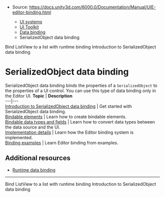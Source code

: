 * Source: https://docs.unity3d.com/6000.0/Documentation/Manual/UIE-editor-binding.html

  * [UI systems](https://docs.unity3d.com/6000.0/Documentation/Manual/UIToolkits.html)
  * [UI Toolkit](https://docs.unity3d.com/6000.0/Documentation/Manual/UIElements.html)
  * [Data binding](https://docs.unity3d.com/6000.0/Documentation/Manual/UIE-data-binding.html)
  * SerializedObject data binding


[](https://docs.unity3d.com/6000.0/Documentation/Manual/UIE-runtime-binding-list-view.html)
Bind ListView to a list with runtime binding
[](https://docs.unity3d.com/6000.0/Documentation/Manual/UIE-Binding.html)
Introduction to SerializedObject data binding
# SerializedObject data binding
SerializedObject data binding binds the properties of a `SerializedObject` to the properties of a UI control. You can use this type of data binding only in the Editor UI.
**Topic** | **Description**  
---|---  
[Introduction to SerializedObject data binding](https://docs.unity3d.com/6000.0/Documentation/Manual/UIE-Binding.html) | Get started with SerializedObject data binding.  
[Bindable elements](https://docs.unity3d.com/6000.0/Documentation/Manual/UIE-bindable-elements.html) | Learn how to create bindable elements.  
[Bindable data types and fields](https://docs.unity3d.com/6000.0/Documentation/Manual/UIE-binding-data-type-conversion.html) | Learn how to convert data types between the data source and the UI.  
[Implementation details](https://docs.unity3d.com/6000.0/Documentation/Manual/UIE-binding-implementation-details.html) | Learn how the Editor binding system is implemented.  
[Binding examples](https://docs.unity3d.com/6000.0/Documentation/Manual/UIE-binding-examples.html) | Learn Editor binding from examples.  
## Additional resources
  * [Runtime data binding](https://docs.unity3d.com/6000.0/Documentation/Manual/UIE-runtime-binding.html)


* * *
[](https://docs.unity3d.com/6000.0/Documentation/Manual/UIE-runtime-binding-list-view.html)
Bind ListView to a list with runtime binding
[](https://docs.unity3d.com/6000.0/Documentation/Manual/UIE-Binding.html)
Introduction to SerializedObject data binding
